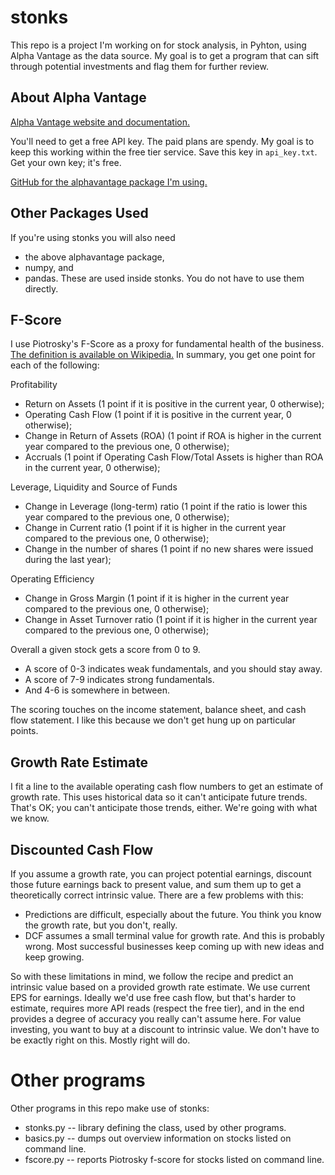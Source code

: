 # stonks

This repo is a project I'm working on for stock analysis, in Pyhton, using Alpha Vantage as the data source.  My goal is to get a program that can sift through potential investments and flag them for further review.

## About Alpha Vantage

[Alpha Vantage website and documentation.](https://www.alphavantage.co/)

You'll need to get a free API key.  The paid plans are spendy.  My goal is to keep this working within the free tier service.  Save this key in `api_key.txt`.  Get your own key; it's free.

[GitHub for the alphavantage package I'm using.](https://github.com/RomelTorres/alpha_vantage/blob/a70f110c4883ffe66f2d1f36571a61c2a90e563d/alpha_vantage/fundamentaldata.py)

## Other Packages Used

If you're using stonks you will also need
* the above alphavantage package,
* numpy, and
* pandas.
These are used inside stonks.  You do not have to use them directly.

## F-Score

I use Piotrosky's F-Score as a proxy for fundamental health of the business.  [The definition is available on Wikipedia.](https://en.wikipedia.org/wiki/Piotroski_F-score)  In summary, you get one point for each of the following:

Profitability
*  Return on Assets (1 point if it is positive in the current year, 0 otherwise);
*  Operating Cash Flow (1 point if it is positive in the current year, 0 otherwise);
*  Change in Return of Assets (ROA) (1 point if ROA is higher in the current year compared to the previous one, 0 otherwise);
*  Accruals (1 point if Operating Cash Flow/Total Assets is higher than ROA in the current year, 0 otherwise);

Leverage, Liquidity and Source of Funds
* Change in Leverage (long-term) ratio (1 point if the ratio is lower this year compared to the previous one, 0 otherwise);
* Change in Current ratio (1 point if it is higher in the current year compared to the previous one, 0 otherwise);
* Change in the number of shares (1 point if no new shares were issued during the last year);

Operating Efficiency
* Change in Gross Margin (1 point if it is higher in the current year compared to the previous one, 0 otherwise);
* Change in Asset Turnover ratio (1 point if it is higher in the current year compared to the previous one, 0 otherwise);

Overall a given stock gets a score from 0 to 9.
* A score of 0-3 indicates weak fundamentals, and you should stay away.
* A score of 7-9 indicates strong fundamentals.
* And 4-6 is somewhere in between.

The scoring touches on the income statement, balance sheet, and cash flow statement.  I like this because we don't get hung up on particular points.

## Growth Rate Estimate

I fit a line to the available operating cash flow numbers to get an estimate of growth rate.  This uses historical data so it can't anticipate future trends.  That's OK; you can't anticipate those trends, either.  We're going with what we know.

## Discounted Cash Flow

If you assume a growth rate, you can project potential earnings, discount those future earnings back to present value, and sum them up to get a theoretically correct intrinsic value.  There are a few problems with this:
* Predictions are difficult, especially about the future.  You think you know the growth rate, but you don't, really.
* DCF assumes a small terminal value for growth rate.  And this is probably wrong.  Most successful businesses keep coming up with new ideas and keep growing.

So with these limitations in mind, we follow the recipe and predict an intrinsic value based on a provided growth rate estimate.  We use current EPS for earnings.  Ideally we'd use free cash flow, but that's harder to estimate, requires more API reads (respect the free tier), and in the end provides a degree of accuracy you really can't assume here.  For value investing, you want to buy at a discount to intrinsic value.  We don't have to be exactly right on this.  Mostly right will do.

# Other programs

Other programs in this repo make use of stonks:
* stonks.py -- library defining the class, used by other programs.
* basics.py -- dumps out overview information on stocks listed on command line.
* fscore.py -- reports Piotrosky f-score for stocks listed on command line.

